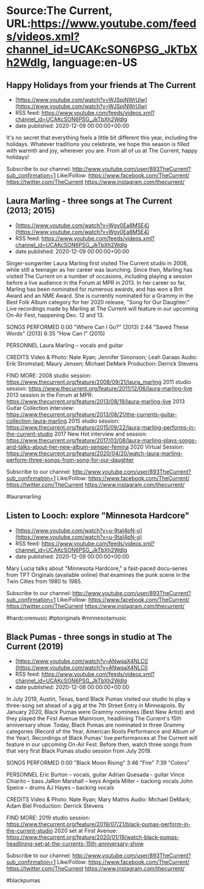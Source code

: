 # Source:The Current, URL:https://www.youtube.com/feeds/videos.xml?channel_id=UCAKcSON6PSG_JkTbXh2WdIg, language:en-US

## Happy Holidays from your friends at The Current
 - [https://www.youtube.com/watch?v=WJSpjNWrUlw](https://www.youtube.com/watch?v=WJSpjNWrUlw)
 - RSS feed: https://www.youtube.com/feeds/videos.xml?channel_id=UCAKcSON6PSG_JkTbXh2WdIg
 - date published: 2020-12-09 00:00:00+00:00

It's no secret that everything feels a little bit different this year, including the holidays. Whatever traditions you celebrate, we hope this season is filled with warmth and joy, wherever you are. From all of us at The Current, happy holidays!

Subscribe to our channel:
http://www.youtube.com/user/893TheCurrent?sub_confirmation=1
Like/Follow:
https://www.facebook.com/TheCurrent/
https://twitter.com/TheCurrent
https://www.instagram.com/thecurrent/

## Laura Marling - three songs at The Current (2013; 2015)
 - [https://www.youtube.com/watch?v=Wgy0Ea8M5E4](https://www.youtube.com/watch?v=Wgy0Ea8M5E4)
 - RSS feed: https://www.youtube.com/feeds/videos.xml?channel_id=UCAKcSON6PSG_JkTbXh2WdIg
 - date published: 2020-12-09 00:00:00+00:00

Singer-songwriter Laura Marling first visited The Current studio in 2008, while still a teenager as her career was launching. Since then, Marling has visited The Current on a number of occasions, including playing a session before a live audience in the Forum at MPR in 2013. In her career so far, Marling has been nominated for numerous awards, and has won a Brit Award and an NME Award. She is currently nominated for a Grammy in the Best Folk Album category for her 2020 release, "Song for Our Daughter." Live recordings made by Marling at The Current will feature in our upcoming On-Air Fest, happening Dec. 12 and 13.

SONGS PERFORMED
0:00 "Where Can I Go?" (2013)
2:44 "Saved These Words" (2013)
6:35 "How Can I" (2015)

PERSONNEL
Laura Marling – vocals and guitar

CREDITS
Video & Photo: Nate Ryan; Jennifer Simonson; Leah Garaas
Audio: Erik Stromstad; Maury Jensen; Michael DeMark
Production: Derrick Stevens

FIND MORE:
2008 studio session: https://www.thecurrent.org/feature/2008/09/21/laura_marling
2011 studio session: https://www.thecurrent.org/feature/2011/12/06/laura-marling-live
2013 session in the Forum at MPR:
https://www.thecurrent.org/feature/2013/08/19/laura-marling-live
2013 Guitar Collection interview:
https://www.thecurrent.org/feature/2013/08/21/the-currents-guitar-collection-laura-marling
2015 studio session:
https://www.thecurrent.org/feature/2015/09/22/laura-marling-performs-in-the-current-studio
2017 New Hot interview and session:
https://www.thecurrent.org/feature/2017/03/08/laura-marling-plays-songs-and-talks-about-her-new-album-semper-femina
2020 Virtual Session:
https://www.thecurrent.org/feature/2020/04/20/watch-laura-marling-perform-three-songs-from-song-for-our-daughter


Subscribe to our channel:
http://www.youtube.com/user/893TheCurrent?sub_confirmation=1
Like/Follow:
https://www.facebook.com/TheCurrent/
https://twitter.com/TheCurrent
https://www.instagram.com/thecurrent/

#lauramarling

## Listen to Looch: explore "Minnesota Hardcore"
 - [https://www.youtube.com/watch?v=u-9taI4pN-o](https://www.youtube.com/watch?v=u-9taI4pN-o)
 - RSS feed: https://www.youtube.com/feeds/videos.xml?channel_id=UCAKcSON6PSG_JkTbXh2WdIg
 - date published: 2020-12-09 00:00:00+00:00

Mary Lucia talks about "Minnesota Hardcore," a fast-paced docu-series from TPT Originals (available online) that examines the punk scene in the Twin Cities from 1980 to 1985. 

Subscribe to our channel:
http://www.youtube.com/user/893TheCurrent?sub_confirmation=1
Like/Follow:
https://www.facebook.com/TheCurrent/
https://twitter.com/TheCurrent
https://www.instagram.com/thecurrent/

#hardcoremusic #tptoriginals #minnesotamusic

## Black Pumas - three songs in studio at The Current (2019)
 - [https://www.youtube.com/watch?v=ANwqaX4NLCI](https://www.youtube.com/watch?v=ANwqaX4NLCI)
 - RSS feed: https://www.youtube.com/feeds/videos.xml?channel_id=UCAKcSON6PSG_JkTbXh2WdIg
 - date published: 2020-12-08 00:00:00+00:00

In July 2019, Austin, Texas, band Black Pumas visited our studio to play a three-song set ahead of a gig at the 7th Street Entry in Minneapolis. By January 2020, Black Pumas were Grammy nominees (Best New Artist) and they played the First Avenue Mainroom, headlining The Current's 15th anniversary show. Today, Black Pumas are nominated in three Grammy categories (Record of the Year, American Roots Performance and Album of the Year). Recordings of Black Pumas' live performances at The Current will feature in our upcoming On-Air Fest. Before then, watch three songs from that very first Black Pumas studio session from July 2019.

SONGS PERFORMED
0:00 "Black Moon Rising"
3:46 "Fire"
7:39 "Colors"

PERSONNEL
Eric Burton – vocals, guitar
Adrian Quesada - guitar
Vince Chiarito – bass
JaRon Marshall – keys 
Angela Miller – backing vocals
John Speice – drums 
AJ Hayes – backing vocals

CREDITS
Video & Photo: Nate Ryan; Mary Mathis
Audio: Michael DeMark; Adam Biel
Production: Derrick Stevens

FIND MORE:
2019 studio session: https://www.thecurrent.org/feature/2019/07/21/black-pumas-perform-in-the-current-studio 
2020 set at First Avenue: https://www.thecurrent.org/feature/2020/01/19/watch-black-pumas-headlining-set-at-the-currents-15th-anniversary-show

Subscribe to our channel:
http://www.youtube.com/user/893TheCurrent?sub_confirmation=1
Like/Follow:
https://www.facebook.com/TheCurrent/
https://twitter.com/TheCurrent
https://www.instagram.com/thecurrent/

#blackpumas

